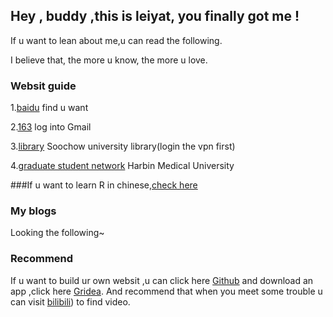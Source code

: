 ## Hey , buddy ,this is leiyat, you finally got me ! 

If u want to lean about me,u can read the following.

I believe that, the more u know, the more u love.

### Websit guide

1.[baidu](https://www.baidu.com/)          find u want

2.[163](http://mail.163.com/)          log into Gmail

3.[library](http://library.suda.edu.cn/)          Soochow university library(login the vpn first)

4.[graduate student network](http://yjsy.hrbmu.edu.cn/)          Harbin Medical University



###If u want to learn R in chinese,[check here](https://github.com/leiyat1998/leiyat1998.github.io/tree/R/R)

### My blogs

Looking the following~

### Recommend

If u want to build ur own websit ,u can click here [Github](https://github.com/) and download an app ,click here [Gridea](https://https://gridea.dev/). And recommend that when you meet some trouble u can visit [bilibili](http://bilibili.com/)) to find video.
